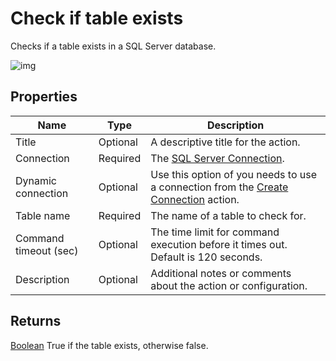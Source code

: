# Check if table exists

Checks if a table exists in a SQL Server database.

![img](https://profitbasedocs.blob.core.windows.net/flowimages/check-if-table-exist.png)

## Properties

| Name            | Type     | Description                                       |
|-----------------|----------|---------------------------------------------------|
| Title              | Optional        | A descriptive title for the action.               |
| Connection      | Required | The [SQL Server Connection](./connection.md).         |
| Dynamic connection | Optional | Use this option of you needs to use a connection from the [Create Connection](./create-connection.md) action. |
| Table name      | Required   | The name of a table to check for. |
| Command timeout (sec) | Optional | The time limit for command execution before it times out. Default is 120 seconds.|
| Description      | Optional  | Additional notes or comments about the action or configuration. |

## Returns

[Boolean](https://learn.microsoft.com/en-us/dotnet/api/system.boolean) True if the table exists, otherwise false.
